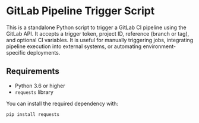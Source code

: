 # GitLab Pipeline Trigger Script

This is a standalone Python script to trigger a GitLab CI pipeline using the GitLab API. It accepts a trigger token, project ID, reference (branch or tag), and optional CI variables. It is useful for manually triggering jobs, integrating pipeline execution into external systems, or automating environment-specific deployments.

## Requirements

- Python 3.6 or higher
- `requests` library

You can install the required dependency with:

```bash
pip install requests

